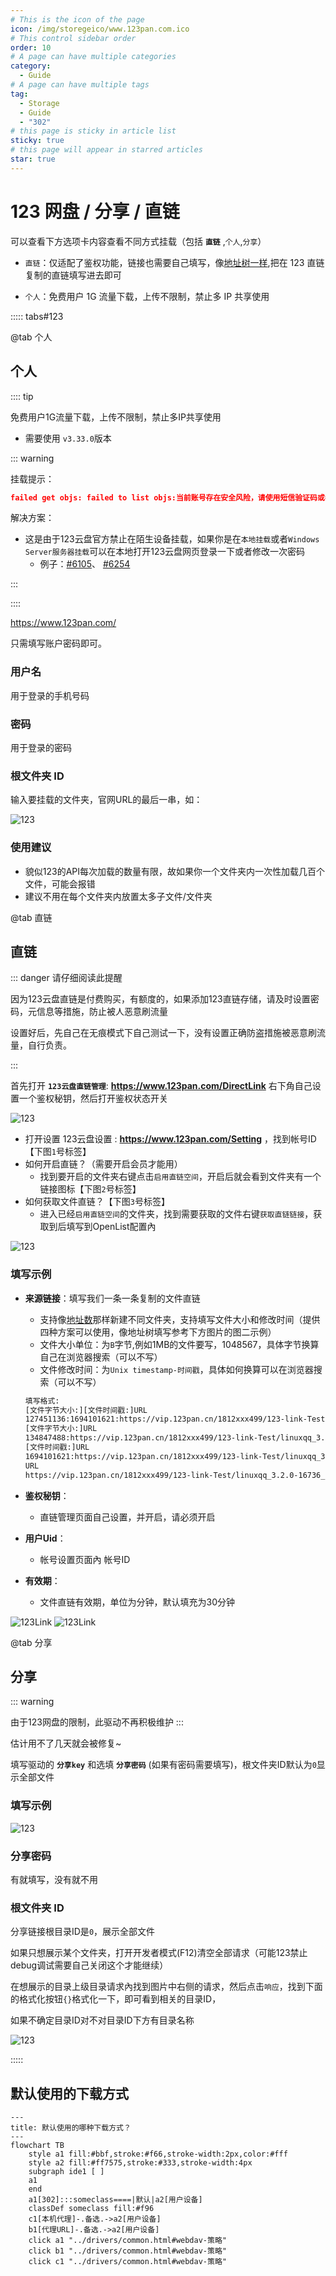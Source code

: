 ```yaml
---
# This is the icon of the page
icon: /img/storegeico/www.123pan.com.ico
# This control sidebar order
order: 10
# A page can have multiple categories
category:
  - Guide
# A page can have multiple tags
tag:
  - Storage
  - Guide
  - "302"
# this page is sticky in article list
sticky: true
# this page will appear in starred articles
star: true
---
```


# 123 网盘 / 分享 / 直链

可以查看下方选项卡内容查看不同方式挂载（包括 **`直链`** ,`个人`,`分享`）

- `直链`：仅适配了鉴权功能，链接也需要自己填写，像[地址树一样](/zh/guide/drivers/UrlTree.md),把在 123 直链复制的直链填写进去即可

- `个人`：免费用户 1G 流量下载，上传不限制，禁止多 IP 共享使用



::::: tabs#123

@tab 个人

## **个人**

:::: tip

免费用户1G流量下载，上传不限制，禁止多IP共享使用

- 需要使用 `v3.33.0`版本

::: warning 

挂载提示：

```json
failed get objs: failed to list objs:当前账号存在安全风险，请使用短信验证码或者微信进行登录。
```

解决方案：

- 这是由于123云盘官方禁止在陌生设备挂载，如果你是在`本地挂载`或者`Windows Server服务器挂载`可以在本地打开123云盘网页登录一下或者修改一次密码
  - 例子：[#6105](https://github.com/alist-org/alist/discussions/6105#discussioncomment-8628361)、 [#6254](https://github.com/alist-org/alist/discussions/6254#discussioncomment-8884882)



:::

::::

https://www.123pan.com/

只需填写账户密码即可。

### **用户名**

用于登录的手机号码

### **密码**

用于登录的密码

### **根文件夹 ID**

输入要挂载的文件夹，官网URL的最后一串，如：

![123](/img/drivers/123/123.png)

### **使用建议**

- 貌似123的API每次加载的数量有限，故如果你一个文件夹内一次性加载几百个文件，可能会报错
- 建议不用在每个文件夹内放置太多子文件/文件夹



@tab 直链

## **直链**

::: danger 请仔细阅读此提醒

因为123云盘直链是付费购买，有额度的，如果添加123直链存储，请及时设置密码，元信息等措施，防止被人恶意刷流量

设置好后，先自己在无痕模式下自己测试一下，没有设置正确防盗措施被恶意刷流量，自行负责。

:::

首先打开 **`123云盘直链管理`**: **https://www.123pan.com/DirectLink** 右下角自己设置一个鉴权秘钥，然后打开鉴权状态开关

![123](/img/drivers/123/123_link_1.png)

- 打开设置 123云盘设置 : **https://www.123pan.com/Setting** ，找到帐号ID【下图`1`号标签】
- 如何开启直链？（需要开启会员才能用）
  - 找到要开启的文件夹右键点击`启用直链空间`，开启后就会看到文件夹有一个链接图标【下图`2`号标签】
- 如何获取文件直链？【下图`3`号标签】
  - 进入已经`启用直链空间`的文件夹，找到需要获取的文件右键`获取直链链接`，获取到后填写到OpenList配置內

![123](/img/drivers/123/123_link_2.png)

### **填写示例**

- **来源链接**：填写我们一条一条复制的文件直链

  - 支持像[地址数](/zh/guide/drivers/UrlTree.md)那样新建不同文件夹，支持填写文件大小和修改时间（提供四种方案可以使用，像地址树填写参考下方图片的图二示例）
  - 文件大小单位：为`B`字节,例如1MB的文件要写，1048567，具体字节换算自己在浏览器搜索（可以不写）
  - 文件修改时间：为`Unix timestamp-时间戳`，具体如何换算可以在浏览器搜索（可以不写）

  ```txt
  填写格式:
  [文件字节大小:][文件时间戳:]URL
  127451136:1694101621:https://vip.123pan.cn/1812xxx499/123-link-Test/linuxqq_3.2.0-16736_mips64el.deb
  [文件字节大小:]URL
  134847488:https://vip.123pan.cn/1812xxx499/123-link-Test/linuxqq_3.2.0-16736_loong64.deb
  [文件时间戳:]URL
  1694101621:https://vip.123pan.cn/1812xxx499/123-link-Test/linuxqq_3.2.0-16736_arm64.AppImage
  URL
  https://vip.123pan.cn/1812xxx499/123-link-Test/linuxqq_3.2.0-16736_x86_64.AppImage
  ```

- **鉴权秘钥**：

  - 直链管理页面自己设置，并开启，请必须开启

- **用户Uid**：

  - 帐号设置页面內 帐号ID

- **有效期**：

  - 文件直链有效期，单位为分钟，默认填充为30分钟

<div class="image-preview">  
    <img src="/img/drivers/123/123_link_3.png" alt="123Link" title="123Link"/>
    <img src="/img/drivers/123/123_link_4.png" alt="123Link" title="123Link"/>
</div>


@tab 分享

## **分享**

::: warning 

由于123网盘的限制，此驱动不再积极维护
:::

估计用不了几天就会被修复~

填写驱动的 **`分享key`** 和选填 **`分享密码`** (如果有密码需要填写)，根文件夹ID默认为`0`显示全部文件

### **填写示例**

![123](/img/drivers/123/123_add_demo.png)

### **分享密码**

有就填写，没有就不用

### **根文件夹 ID**

分享链接根目录ID是`0`，展示全部文件

如果只想展示某个文件夹，打开开发者模式(F12)清空全部请求（可能123禁止debug调试需要自己关闭这个才能继续）

在想展示的目录上级目录请求內找到图片中右侧的请求，然后点击`响应`，找到下面的格式化按钮`{}`格式化一下，即可看到相关的目录ID，

如果不确定目录ID对不对目录ID下方有目录名称

![123](/img/drivers/123/123_fl_id.png)

:::::





## **默认使用的下载方式**

```mermaid
---
title: 默认使用的哪种下载方式？
---
flowchart TB
    style a1 fill:#bbf,stroke:#f66,stroke-width:2px,color:#fff
    style a2 fill:#ff7575,stroke:#333,stroke-width:4px
    subgraph ide1 [ ]
    a1
    end
    a1[302]:::someclass====|默认|a2[用户设备]
    classDef someclass fill:#f96
    c1[本机代理]-.备选.->a2[用户设备]
    b1[代理URL]-.备选.->a2[用户设备]
    click a1 "../drivers/common.html#webdav-策略"
    click b1 "../drivers/common.html#webdav-策略"
    click c1 "../drivers/common.html#webdav-策略"
```